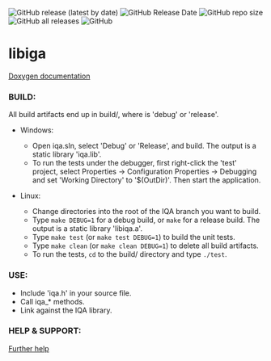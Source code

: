 ![GitHub release (latest by date)](https://img.shields.io/github/v/release/ImageProcessing-ElectronicPublications/libiqa)
![GitHub Release Date](https://img.shields.io/github/release-date/ImageProcessing-ElectronicPublications/libiqa)
![GitHub repo size](https://img.shields.io/github/repo-size/ImageProcessing-ElectronicPublications/libiqa)
![GitHub all releases](https://img.shields.io/github/downloads/ImageProcessing-ElectronicPublications/libiqa/total)
![GitHub](https://img.shields.io/github/license/ImageProcessing-ElectronicPublications/libiqa)

# libiga

[Doxygen documentation](http://tdistler.com/iqa)

### BUILD:

All build artifacts end up in build/<configuration>, where <configuration> is 'debug' or 'release'.

* Windows:
    - Open iqa.sln, select 'Debug' or 'Release', and build. The output is a static library 'iqa.lib'.
    - To run the tests under the debugger, first right-click the 'test' project, select Properties -> Configuration Properties -> Debugging and set 'Working Directory' to '$(OutDir)'. Then start the application.

* Linux:
    - Change directories into the root of the IQA branch you want to build.
    - Type `make DEBUG=1` for a debug build, or `make` for a release build. The output is a static library 'libiqa.a'.
    - Type `make test` (or `make test DEBUG=1`) to build the unit tests.
    - Type `make clean` (or `make clean DEBUG=1`) to delete all build artifacts.
    - To run the tests, `cd` to the build/<configuration> directory and type `./test`.


### USE:

  - Include 'iqa.h' in your source file.
  - Call iqa_* methods.
  - Link against the IQA library.


### HELP & SUPPORT:

[Further help](https://sourceforge.net/projects/iqa/support)
